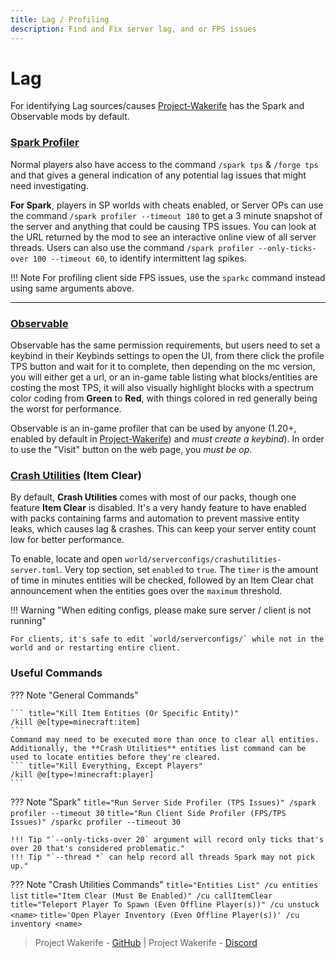 ```yaml
---
title: Lag / Profiling
description: Find and Fix server lag, and or FPS issues
---
```


# Lag

For identifying Lag sources/causes [Project-Wakerife](../mod-guides/index.md) has the Spark and Observable mods by default.

### [Spark Profiler](https://spark.lucko.me/docs)

Normal players also have access to the command `/spark tps` & `/forge tps` and that gives a general indication of any potential lag issues that might need investigating.

**For Spark**, players in SP worlds with cheats enabled, or Server OPs can use the command `/spark profiler --timeout 180` to get a 3 minute snapshot of the server and anything that could be causing TPS issues. You can look at the URL returned by the mod to see an interactive online view of all server threads.
Users can also use the command `/spark profiler --only-ticks-over 100 --timeout 60`, to identify intermittent lag spikes.

!!! Note
    For profiling client side FPS issues, use the `sparkc` command instead using same arguments above.

---

### [Observable](https://www.curseforge.com/minecraft/mc-mods/observable)

Observable has the same permission requirements, but users need to set a keybind in their Keybinds settings to open the UI, from there click the profile TPS button and wait for it to complete, then depending on the mc version, you will either get a url, or an in-game table listing what blocks/entities are costing the most TPS, it will also visually highlight blocks with a spectrum color coding from **Green** to **Red**, with things colored in red generally being the worst for performance.

Observable is an in-game profiler that can be used by anyone (1.20+, enabled by default in [Project-Wakerife](../mod-guides/index.md)) and _must create a keybind_). In order to use the "Visit" button on the web page, you _must be op_.

### [Crash Utilities](https://legacy.curseforge.com/minecraft/mc-mods/crash-utilities) (Item Clear)

By default, **Crash Utilities** comes with most of our packs, though one feature **Item Clear** is disabled. It's a very handy feature to have enabled with packs containing farms and automation to prevent massive entity leaks, which causes lag & crashes. This can keep your server entity count low for better performance.
    
To enable, locate and open `world/serverconfigs/crashutilities-server.toml`. Very top section, set `enabled` to `true`. The `timer` is the amount of time in minutes entities will be checked, followed by an Item Clear chat announcement when the entities goes over the `maximum` threshold.

!!! Warning "When editing configs, please make sure server / client is not running"

    For clients, it's safe to edit `world/serverconfigs/` while not in the world and or restarting entire client.


### Useful Commands

??? Note "General Commands"

    ``` title="Kill Item Entities (Or Specific Entity)"
    /kill @e[type=minecraft:item]
    ```
    Command may need to be executed more than once to clear all entities. Additionally, the **Crash Utilities** entities list command can be used to locate entities before they're cleared. 
    ``` title="Kill Everything, Except Players"
    /kill @e[type=!minecraft:player]
    ```

??? Note "Spark"
    ``` title="Run Server Side Profiler (TPS Issues)"
    /spark profiler --timeout 30
    ```
    ``` title="Run Client Side Profiler (FPS/TPS Issues)"
    /sparkc profiler --timeout 30 
    ```
    
    !!! Tip "`--only-ticks-over 20` argument will record only ticks that's over 20 that's considered problematic."
    !!! Tip "`--thread *` can help record all threads Spark may not pick up."

??? Note "Crash Utilities Commands"
    ``` title="Entities List"
    /cu entities list
    ```
    ``` title="Item Clear (Must Be Enabled)"
    /cu callItemClear
    ```
    ``` title="Teleport Player To Spawn (Even Offline Player(s))"
    /cu unstuck <name>
    ```
    ``` title='Open Player Inventory (Even Offline Player(s))'
    /cu inventory <name>
    ```


> Project Wakerife - [GitHub](https://github.com/Pundah) | Project Wakerife - [Discord](https://discord.gg/M4HQTQ9g9f)